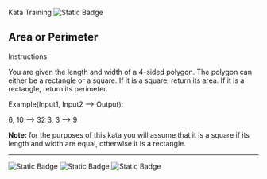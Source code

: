 Kata Training
![Static Badge](https://img.shields.io/badge/8kyu%20-%20black?style=flat&logo=codewars&labelColor=B1361E&color=black)

## Area or Perimeter
Instructions

You are given the length and width of a 4-sided polygon. The polygon can either be a rectangle or a square.
If it is a square, return its area. If it is a rectangle, return its perimeter.

Example(Input1, Input2 --> Output):

6, 10 --> 32
3, 3 --> 9

**Note:** for the purposes of this kata you will assume that it is a square if its length and width are equal, otherwise it is a rectangle.

---
<i class="fa-solid fa-tag"></i>
![Static Badge](https://img.shields.io/badge/fundamentals%20-%20purple?style=plastic)
![Static Badge](https://img.shields.io/badge/mathematics%20-%20purple?style=plastic)
![Static Badge](https://img.shields.io/badge/geometry%20-%20purple?style=plastic)